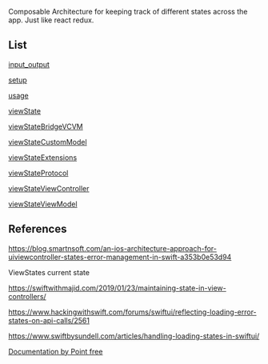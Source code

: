 
Composable Architecture for keeping track of different states across the app. Just like react redux.

## List

[input_output](input_output.md)

[setup](architecture/concurrency/composable/setup.md)

[usage](usage.md)

[viewState](viewState.md)

[viewStateBridgeVCVM](viewStateBridgeVCVM.md)

[viewStateCustomModel](viewStateCustomModel.md)

[viewStateExtensions](viewStateExtensions.md)

[viewStateProtocol](viewStateProtocol.md)

[viewStateViewController](viewStateViewController.md)

[viewStateViewModel](viewStateViewModel.md)



## References


https://blog.smartnsoft.com/an-ios-architecture-approach-for-uiviewcontroller-states-error-management-in-swift-a353b0e53d94

ViewStates current state

https://swiftwithmajid.com/2019/01/23/maintaining-state-in-view-controllers/


https://www.hackingwithswift.com/forums/swiftui/reflecting-loading-error-states-on-api-calls/2561


https://www.swiftbysundell.com/articles/handling-loading-states-in-swiftui/

[Documentation by Point free](https://pointfreeco.github.io/swift-composable-architecture/0.54.0/tutorials/meetcomposablearchitecture)

